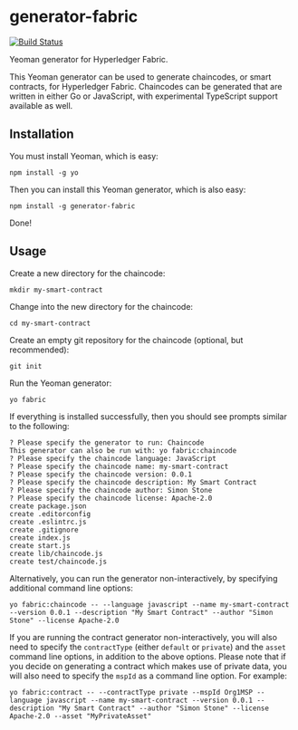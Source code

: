 # generator-fabric

[![Build Status](https://dev.azure.com/IBM-Blockchain/generator-fabric/_apis/build/status/IBM-Blockchain.generator-fabric?branchName=master)](https://dev.azure.com/IBM-Blockchain/generator-fabric/_build/latest?definitionId=3&branchName=master)

Yeoman generator for Hyperledger Fabric.

This Yeoman generator can be used to generate chaincodes, or smart contracts, for Hyperledger Fabric. Chaincodes can be generated that are written in either Go or JavaScript, with experimental TypeScript support available as well.

## Installation

You must install Yeoman, which is easy:

    npm install -g yo

Then you can install this Yeoman generator, which is also easy:

    npm install -g generator-fabric

Done!

## Usage

Create a new directory for the chaincode:

    mkdir my-smart-contract

Change into the new directory for the chaincode:

    cd my-smart-contract

Create an empty git repository for the chaincode (optional, but recommended):

    git init

Run the Yeoman generator:

    yo fabric

If everything is installed successfully, then you should see prompts similar to the following:

    ? Please specify the generator to run: Chaincode
    This generator can also be run with: yo fabric:chaincode
    ? Please specify the chaincode language: JavaScript
    ? Please specify the chaincode name: my-smart-contract
    ? Please specify the chaincode version: 0.0.1
    ? Please specify the chaincode description: My Smart Contract
    ? Please specify the chaincode author: Simon Stone
    ? Please specify the chaincode license: Apache-2.0
    create package.json
    create .editorconfig
    create .eslintrc.js
    create .gitignore
    create index.js
    create start.js
    create lib/chaincode.js
    create test/chaincode.js

Alternatively, you can run the generator non-interactively, by specifying additional command line options:

    yo fabric:chaincode -- --language javascript --name my-smart-contract --version 0.0.1 --description "My Smart Contract" --author "Simon Stone" --license Apache-2.0

If you are running the contract generator non-interactively, you will also need to specify the `contractType` (either `default` or `private`) and the `asset` command line options, in addition to the above options. Please note that if you decide on generating a contract which makes use of private data, you will also need to specify the `mspId` as a command line option. For example:

    yo fabric:contract -- --contractType private --mspId Org1MSP --language javascript --name my-smart-contract --version 0.0.1 --description "My Smart Contract" --author "Simon Stone" --license Apache-2.0 --asset "MyPrivateAsset"